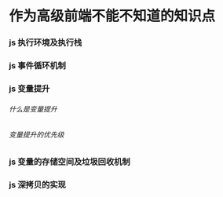 # 作为高级前端不能不知道的知识点
### js 执行环境及执行栈
### js 事件循环机制
### js 变量提升
###### 什么是变量提升
###### 变量提升的优先级

### js 变量的存储空间及垃圾回收机制

### js 深拷贝的实现
